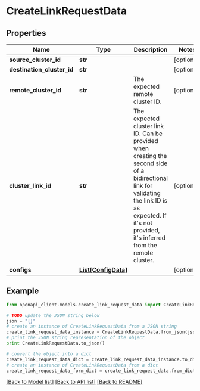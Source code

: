 # CreateLinkRequestData


## Properties
Name | Type | Description | Notes
------------ | ------------- | ------------- | -------------
**source_cluster_id** | **str** |  | [optional] 
**destination_cluster_id** | **str** |  | [optional] 
**remote_cluster_id** | **str** | The expected remote cluster ID. | [optional] 
**cluster_link_id** | **str** | The expected cluster link ID. Can be provided when creating the second side of a bidirectional link for validating the link ID is as expected. If it&#39;s not provided, it&#39;s inferred from the remote cluster. | [optional] 
**configs** | [**List[ConfigData]**](ConfigData.md) |  | [optional] 

## Example

```python
from openapi_client.models.create_link_request_data import CreateLinkRequestData

# TODO update the JSON string below
json = "{}"
# create an instance of CreateLinkRequestData from a JSON string
create_link_request_data_instance = CreateLinkRequestData.from_json(json)
# print the JSON string representation of the object
print CreateLinkRequestData.to_json()

# convert the object into a dict
create_link_request_data_dict = create_link_request_data_instance.to_dict()
# create an instance of CreateLinkRequestData from a dict
create_link_request_data_form_dict = create_link_request_data.from_dict(create_link_request_data_dict)
```
[[Back to Model list]](../ccloud/README.md#documentation-for-models) [[Back to API list]](../ccloud/README.md#documentation-for-api-endpoints) [[Back to README]](../ccloud/README.md)


